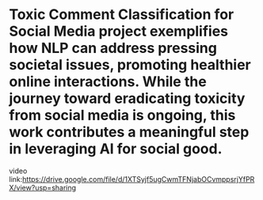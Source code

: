 # Toxic Comment Classification for Social Media project exemplifies how NLP can address pressing societal issues, promoting healthier online interactions. While the journey toward eradicating toxicity from social media is ongoing, this work contributes a meaningful step in leveraging AI for social good.
video link:https://drive.google.com/file/d/1XTSyjf5ugCwmTFNjabOCvmppsrjYfPRX/view?usp=sharing
